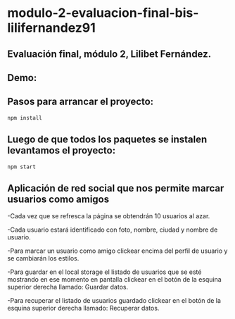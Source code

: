 # modulo-2-evaluacion-final-bis-lilifernandez91

## Evaluación final, módulo 2, Lilibet Fernández.

## Demo:

## Pasos para arrancar el proyecto:

```
npm install

```

## Luego de que todos los paquetes se instalen levantamos el proyecto:

```
npm start

```

## Aplicación de red social que nos permite marcar usuarios como amigos

-Cada vez que se refresca la página se obtendrán 10 usuarios al azar. 

-Cada usuario estará identificado con foto, nombre, ciudad y nombre de usuario.

-Para marcar un usuario como amigo clickear encima del perfil de usuario y se cambiarán los estilos.

-Para guardar en el local storage el listado de usuarios que se esté mostrando en ese momento en pantalla clickear en el botón de la esquina superior derecha llamado: Guardar datos.

-Para recuperar el listado de usuarios guardado clickear en el botón de la esquina superior derecha llamado: Recuperar datos.


